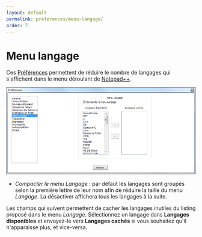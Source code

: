 ```yaml
---
layout: default
permalink: préférences/menu-langage/
order: 7
---
```

# Menu langage

Ces [Préférences](préférences.md) permettent de réduire le nombre de langages qui s'affichent dans le menu déroulant de [Notepad++](notepad++.md).

![Interface](/images/preferences/07_language.png)

- *Compacter le menu Langage* : par défaut les langages sont groupés selon la première lettre de leur nom afin de réduire la taille du menu *Langage*. La désactiver affichera tous les langages à la suite.

Les champs qui suivent permettent de cacher les langages inutiles du listing proposé dans le menu *Langage*. Sélectionnez un langage dans **Langages disponibles** et envoyez-le vers **Langages cachés** si vous souhaitez qu'il n'apparaisse plus, et vice-versa.
